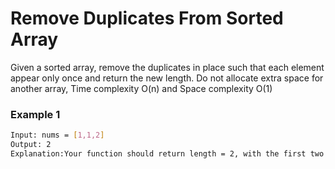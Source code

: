 # Remove Duplicates From Sorted Array

Given a sorted array, remove the duplicates in place such that each element appear only once and return the new length. Do not allocate extra space for another array, Time complexity O(n) and Space complexity O(1)

### Example 1
```sh
Input: nums = [1,1,2]
Output: 2
Explanation:Your function should return length = 2, with the first two elements of nums being 1 and 2 respectively.
```
